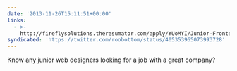 ```yaml
---
date: '2013-11-26T15:11:51+00:00'
links:
  - >-
    http://fireflysolutions.theresumator.com/apply/YUoMYI/Junior-Frontend-DesignerDeveloper.html?source=FACE
syndicated: 'https://twitter.com/roobottom/status/405353965073993728'
---
```

Know any junior web designers looking for a job with a great company? 
